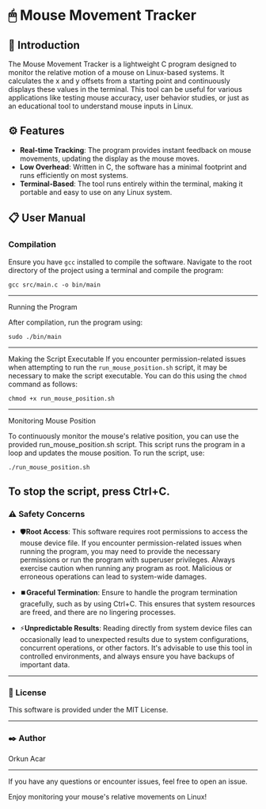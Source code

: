 # 🖱 Mouse Movement Tracker
## 📌 Introduction
The Mouse Movement Tracker is a lightweight C program designed to monitor the relative motion of a mouse on Linux-based systems. It calculates the x and y offsets from a starting point and continuously displays these values in the terminal. This tool can be useful for various applications like testing mouse accuracy, user behavior studies, or just as an educational tool to understand mouse inputs in Linux.
## ⚙️ Features
- **Real-time Tracking**: The program provides instant feedback on mouse movements, updating the display as the mouse moves.
- **Low Overhead**: Written in C, the software has a minimal footprint and runs efficiently on most systems.
- **Terminal-Based**: The tool runs entirely within the terminal, making it portable and easy to use on any Linux system.
## 📋 User Manual
### Compilation
Ensure you have `gcc` installed to compile the software. Navigate to the root directory of the project using a terminal and compile the program:

    gcc src/main.c -o bin/main
---
Running the Program

After compilation, run the program using:

    sudo ./bin/main
---
Making the Script Executable
If you encounter permission-related issues when attempting to run the `run_mouse_position.sh` script, it may be necessary to make the script executable. You can do this using the `chmod` command as follows:

    chmod +x run_mouse_position.sh
---
Monitoring Mouse Position

To continuously monitor the mouse's relative position, you can use the provided run_mouse_position.sh script. This script runs the program in a loop and updates the mouse position. To run the script, use:

    ./run_mouse_position.sh

To stop the script, press Ctrl+C.
---

### ⚠️ Safety Concerns

- 🛡️**Root Access**: This software requires root permissions to access the mouse device file. If you encounter permission-related issues when running the program, you may need to provide the necessary permissions or run the program with superuser privileges. Always exercise caution when running any program as root. Malicious or erroneous operations can lead to system-wide damages.

- ⏹️**Graceful Termination**: Ensure to handle the program termination gracefully, such as by using Ctrl+C. This ensures that system resources are freed, and there are no lingering processes.

- ⚡**Unpredictable Results**: Reading directly from system device files can occasionally lead to unexpected results due to system configurations, concurrent operations, or other factors. It's advisable to use this tool in controlled environments, and always ensure you have backups of important data.

---

### 📝 License

This software is provided under the MIT License.

---

### ✒️ Author

Orkun Acar

---

If you have any questions or encounter issues, feel free to open an issue.

Enjoy monitoring your mouse's relative movements on Linux!
